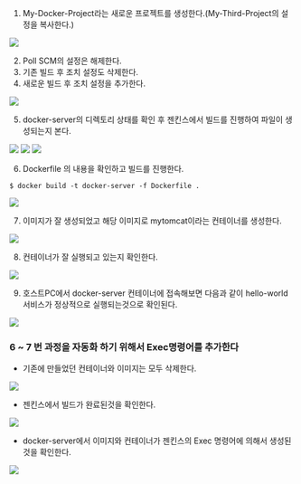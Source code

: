 1. My-Docker-Project라는 새로운 프로젝트를 생성한다.(My-Third-Project의 설정을 복사한다.)

<img src="./img/40.png">

2. Poll SCM의 설정은 해제한다.
3. 기존 빌드 후 조치 설정도 삭제한다.
4. 새로운 빌드 후 조치 설정을 추가한다.

<img src="./img/41.png">

5. docker-server의 디렉토리 상태를 확인 후 젠킨스에서 빌드를 진행하여 파일이 생성되는지 본다.

<img src="./img/42.png">
<img src="./img/43.png">
<img src="./img/44.png">

6. Dockerfile 의 내용을 확인하고 빌드를 진행한다.
```
$ docker build -t docker-server -f Dockerfile .
```

<img src="./img/45.png">

7. 이미지가 잘 생성되었고 해당 이미지로 mytomcat이라는 컨테이너를 생성한다.

<img src="./img/46.png">

8. 컨테이너가 잘 실행되고 있는지 확인한다.

<img src="./img/47.png">

9. 호스트PC에서 docker-server 컨테이너에 접속해보면 다음과 같이 hello-world 서비스가 정상적으로 실행되는것으로 확인된다.

<img src="./img/48.png">

### 6 ~ 7 번 과정을 자동화 하기 위해서 Exec명령어를 추가한다
* 기존에 만들었던 컨테이너와 이미지는 모두 삭제한다.

<img src="./img/49.png">

* 젠킨스에서 빌드가 완료된것을 확인한다.

<img src="./img/50.png">

* docker-server에서 이미지와 컨테이너가 젠킨스의 Exec 명령어에 의해서 생성된 것을 확인한다.

<img src="./img/51.png">
